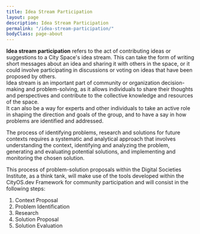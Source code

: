 ```yaml
---
title: Idea Stream Participation
layout: page
description: Idea Stream Participation
permalink: "/idea-stream-participation/"
bodyClass: page-about
---
```


**Idea stream participation** refers to the act of contributing ideas or suggestions to a City Space's idea stream. This can take the form of writing short messages about an idea and sharing it with others in the space, or it could involve participating in discussions or voting on ideas that have been proposed by others.       
Idea stream is an important part of community or organization decision-making and problem-solving, as it allows individuals to share their thoughts and perspectives and contribute to the collective knowledge and resources of the space.      
It can also be a way for experts and other individuals to take an active role in shaping the direction and goals of the group, and to have a say in how problems are identified and addressed.

The process of identifying problems, research and solutions for future contexts requires a systematic and analytical approach that involves understanding the context, identifying and analyzing the problem, generating and evaluating potential solutions, and implementing and monitoring the chosen solution.      

This process of problem-solution proposals within the Digital Societies Institute, as a think tank, will make use of the tools developed within the CityOS.dev Framework for community participation and will consist in the following steps: 


1. Context Proposal
2. Problem Identification
2. Research
3. Solution Proposal
4. Solution Evaluation

